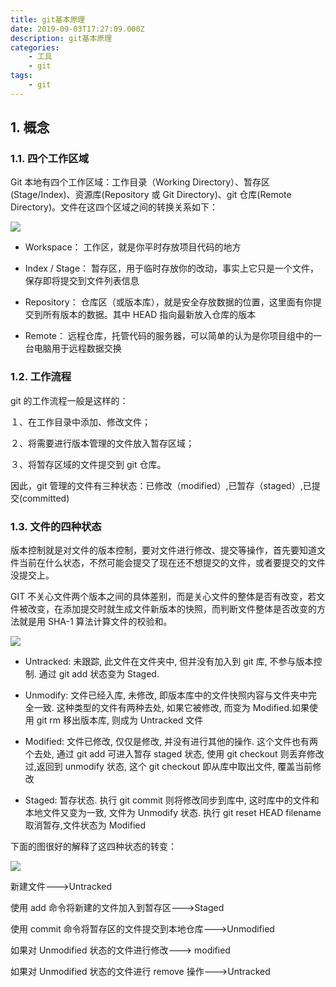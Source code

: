 ```yaml
---
title: git基本原理
date: 2019-09-03T17:27:09.000Z
description: git基本原理
categories:
    - 工具
    - git
tags:
    - git
---  
```

  
  
##  1. 概念
  
  
###  1.1. 四个工作区域
  
  
Git 本地有四个工作区域：工作目录（Working Directory）、暂存区(Stage/Index)、资源库(Repository 或 Git Directory)、git 仓库(Remote Directory)。文件在这四个区域之间的转换关系如下：
  
![](https://raw.githubusercontent.com/jiangwei618/note/master/assets/image/git基本原理.md-2019-09-03-17-27-57.png )
  
- Workspace： 工作区，就是你平时存放项目代码的地方
  
- Index / Stage： 暂存区，用于临时存放你的改动，事实上它只是一个文件，保存即将提交到文件列表信息
  
- Repository： 仓库区（或版本库），就是安全存放数据的位置，这里面有你提交到所有版本的数据。其中 HEAD 指向最新放入仓库的版本
  
- Remote： 远程仓库，托管代码的服务器，可以简单的认为是你项目组中的一台电脑用于远程数据交换
  
###  1.2. 工作流程
  
  
git 的工作流程一般是这样的：
  
１、在工作目录中添加、修改文件；
  
２、将需要进行版本管理的文件放入暂存区域；
  
３、将暂存区域的文件提交到 git 仓库。
  
因此，git 管理的文件有三种状态：已修改（modified）,已暂存（staged）,已提交(committed)
  
###  1.3. 文件的四种状态
  
  
版本控制就是对文件的版本控制，要对文件进行修改、提交等操作，首先要知道文件当前在什么状态，不然可能会提交了现在还不想提交的文件，或者要提交的文件没提交上。
  
GIT 不关心文件两个版本之间的具体差别，而是关心文件的整体是否有改变，若文件被改变，在添加提交时就生成文件新版本的快照，而判断文件整体是否改变的方法就是用 SHA-1 算法计算文件的校验和。
  
![](https://raw.githubusercontent.com/jiangwei618/note/master/assets/image/git基本原理.md-2019-09-03-17-29-36.png )
  
- Untracked: 未跟踪, 此文件在文件夹中, 但并没有加入到 git 库, 不参与版本控制. 通过 git add 状态变为 Staged.
  
- Unmodify: 文件已经入库, 未修改, 即版本库中的文件快照内容与文件夹中完全一致. 这种类型的文件有两种去处, 如果它被修改, 而变为 Modified.如果使用 git rm 移出版本库, 则成为 Untracked 文件
  
- Modified: 文件已修改, 仅仅是修改, 并没有进行其他的操作. 这个文件也有两个去处, 通过 git add 可进入暂存 staged 状态, 使用 git checkout 则丢弃修改过,返回到 unmodify 状态, 这个 git checkout 即从库中取出文件, 覆盖当前修改
  
- Staged: 暂存状态. 执行 git commit 则将修改同步到库中, 这时库中的文件和本地文件又变为一致, 文件为 Unmodify 状态. 执行 git reset HEAD filename 取消暂存,文件状态为 Modified
  
下面的图很好的解释了这四种状态的转变：
  
![](https://raw.githubusercontent.com/jiangwei618/note/master/assets/image/git基本原理.md-2019-09-03-17-30-33.png )
  
新建文件--->Untracked
  
使用 add 命令将新建的文件加入到暂存区--->Staged
  
使用 commit 命令将暂存区的文件提交到本地仓库--->Unmodified
  
如果对 Unmodified 状态的文件进行修改---> modified
  
如果对 Unmodified 状态的文件进行 remove 操作--->Untracked
  